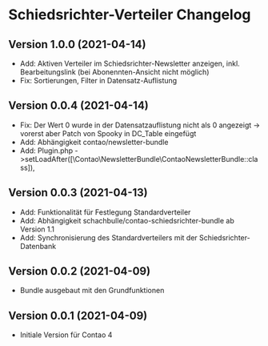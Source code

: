 # Schiedsrichter-Verteiler Changelog

## Version 1.0.0 (2021-04-14)

* Add: Aktiven Verteiler im Schiedsrichter-Newsletter anzeigen, inkl. Bearbeitungslink (bei Abonennten-Ansicht nicht möglich)
* Fix: Sortierungen, Filter in Datensatz-Auflistung

## Version 0.0.4 (2021-04-14)

* Fix: Der Wert 0 wurde in der Datensatzauflistung nicht als 0 angezeigt -> vorerst aber Patch von Spooky in DC_Table eingefügt
* Add: Abhängigkeit contao/newsletter-bundle
* Add: Plugin.php ->setLoadAfter([\Contao\NewsletterBundle\ContaoNewsletterBundle::class]),

## Version 0.0.3 (2021-04-13)

* Add: Funktionalität für Festlegung Standardverteiler
* Add: Abhängigkeit schachbulle/contao-schiedsrichter-bundle ab Version 1.1
* Add: Synchronisierung des Standardverteilers mit der Schiedsrichter-Datenbank

## Version 0.0.2 (2021-04-09)

* Bundle ausgebaut mit den Grundfunktionen

## Version 0.0.1 (2021-04-09)

* Initiale Version für Contao 4
